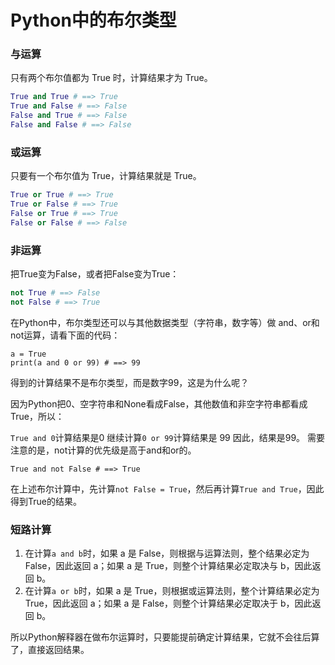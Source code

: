 # Python中的布尔类型

### **与运算**

只有两个布尔值都为 True 时，计算结果才为 True。

```python
True and True # ==> True
True and False # ==> False
False and True # ==> False
False and False # ==> False
```

### **或运算**

只要有一个布尔值为 True，计算结果就是 True。

```python
True or True # ==> True
True or False # ==> True
False or True # ==> True
False or False # ==> False
```

### **非运算**

把True变为False，或者把False变为True：

```python
not True # ==> False
not False # ==> True
```

在Python中，布尔类型还可以与其他数据类型（字符串，数字等）做 and、or和not运算，请看下面的代码：

```
a = True
print(a and 0 or 99) # ==> 99
```

得到的计算结果不是布尔类型，而是数字99，这是为什么呢？

因为Python把0、空字符串和None看成False，其他数值和非空字符串都看成True，所以：

`True and 0`计算结果是0 
继续计算`0 or 99`计算结果是 99 
因此，结果是99。
需要注意的是，not计算的优先级是高于and和or的。

```
True and not False # ==> True
```

在上述布尔计算中，先计算`not False = True`，然后再计算`True and True`，因此得到True的结果。

### **短路计算**

1. 在计算`a and b`时，如果 a 是 False，则根据与运算法则，整个结果必定为 False，因此返回 a；如果 a 是 True，则整个计算结果必定取决与 b，因此返回 b。
2. 在计算`a or b`时，如果 a 是 True，则根据或运算法则，整个计算结果必定为 True，因此返回 a；如果 a 是 False，则整个计算结果必定取决于 b，因此返回 b。

所以Python解释器在做布尔运算时，只要能提前确定计算结果，它就不会往后算了，直接返回结果。